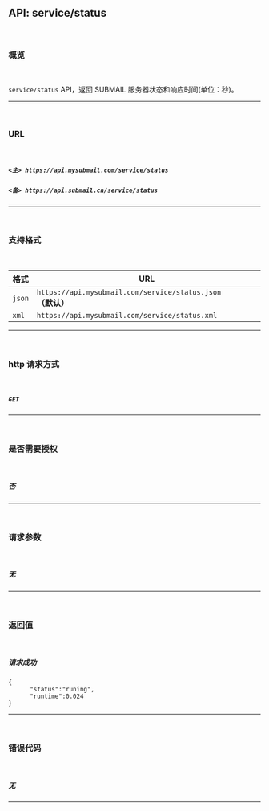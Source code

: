 ## API: service/status

<br>

### **概览**

<br>

`service/status` API，返回 SUBMAIL 服务器状态和响应时间(单位：秒)。

---

<br>

### **URL**

<br>

##### `<主> https://api.mysubmail.com/service/status`

##### `<备> https://api.submail.cn/service/status`

---

<br>

### **支持格式**

<br>

| 格式   | URL                                                          |
| ------ | ------------------------------------------------------------ |
| `json` | `https://api.mysubmail.com/service/status.json `**（默认）** |
| `xml`  | `https://api.mysubmail.com/service/status.xml`               |

---
<br>

### **http 请求方式**

<br>

##### **`GET`**

---

<br>

### **是否需要授权**

<br>

##### 否

---
<br>

### **请求参数**

<br>

##### 无

---

<br>

### **返回值**

<br>



##### 请求成功


```
{
      "status":"runing",
      "runtime":0.024
}
```


------

<br>

### **错误代码**

<br>

##### 无

---